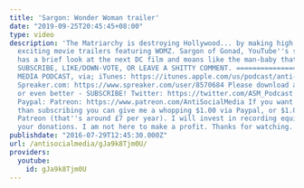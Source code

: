 ```yaml
---
title: 'Sargon: Wonder Woman trailer'
date: "2019-09-25T20:45:45+08:00"
type: video
description: 'The Matriarchy is destroying Hollywood... by making high quality, and
  exciting movie trailers featuring WOMZ. Sargon of Gonad, YouTube''s shittest anti-feminist,
  has a brief look at the next DC film and moans like the man-baby that he is. ================
  SUBSCRIBE, LIKE/DOWN-VOTE, OR LEAVE A SHITTY COMMENT. ================ ANTI-SOCIAL
  MEDIA PODCAST, via; iTunes: https://itunes.apple.com/us/podcast/anti-social-media/id1076431995?mt=2
  Spreaker.com: https://www.spreaker.com/user/8570684 Please download an episode,
  or even better - SUBSCRIBE! Twitter: https://twitter.com/ASM_Podcast Facebook: https://www.facebook.com/groups/736445953157953/
  Paypal: Patreon: https://www.patreon.com/AntiSocialMedia If you want to go one better
  than subscribing you can give me a whopping $1.00 via Paypal, or $1.00 a month via
  Patreon (that''s around £7 per year). I will invest in recording equipment with
  your donations. I am not here to make a profit. Thanks for watching. x'
publishdate: "2016-07-29T12:45:30.000Z"
url: /antisocialmedia/gJa9k8Tjm0U/
providers:
  youtube:
    id: gJa9k8Tjm0U
---
```

